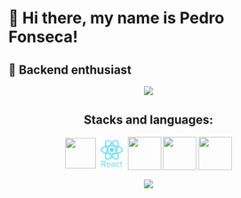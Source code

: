 <h1> 📌 Hi there, my name is Pedro Fonseca! </h1>
<h2> 🚀 Backend enthusiast </h2>

<div align="center">
  <img height="140em" src="https://github-readme-stats.vercel.app/api?username=pedrofnseca&show_icons=true&theme=dark&include_all_commits=true&count_private=true"/>
</div>

<div align="center" display: "inline_block">
<h2>Stacks and languages:</h2>
<img align="center" height="55" width="55" src="https://img.icons8.com/fluency/2x/node-js.png" >
<img align="center" height="50" width="50" src="https://raw.githubusercontent.com/devicons/devicon/master/icons/react/react-original-wordmark.svg" >
<img align="center" height="60" width="60" src="https://img.icons8.com/color/2x/javascript.png" >
<img align="center" height="60" width="60" src="https://img.icons8.com/color/2x/python.png" >
<img align="center" height="60" width="60" src="https://img.icons8.com/color/2x/mysql-logo.png" >
</div>

<br>

<div align="center">
<img height="140em" src="https://github-readme-stats.vercel.app/api/top-langs/?username=pedrofnseca&layout=compact&langs_count=7&theme=dark"/>
</div>
